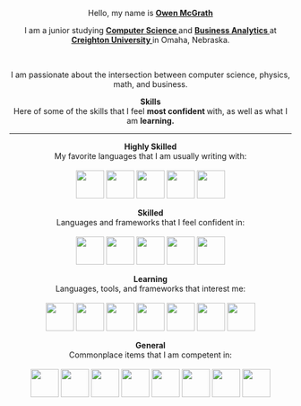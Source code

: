 <p align="center">
  Hello, my name is
  <strong>
    <a href = "https://owencmcgrath.com"> Owen McGrath </a>
  </strong>
</p>
<p align="center">
  I am a junior studying
  <strong>
    <a href="https://www.creighton.edu/academics/programs/computer-science">
      Computer Science
    </a>
  </strong>
  and
  <strong>
    <a href="https://www.creighton.edu/academics/programs/business-intelligence">
      Business Analytics
    </a>
  </strong>
  at
  <strong>
    <a href="https://www.creighton.edu/">
      Creighton University
    </a>
  </strong>
  in Omaha, Nebraska.
</p>
  <br>
  <p align = "center">I am passionate about the intersection between computer science, physics, math, and business. </p>
<p align="center">
  <strong>
    Skills
  </strong>
  <br>
  Here of some of the skills that I feel
  <strong>
    most confident
  </strong>
  with, as well as what I am
  <strong>
    learning.
  </strong>
</p>
<hr>
<p align="center">
  <strong>
    Highly Skilled
  </strong>
  <br>
  My favorite languages that I am usually writing with:
  <br>
  <br>
  <img src="https://cdn.jsdelivr.net/gh/devicons/devicon@latest/icons/java/java-original.svg"
  width="50" height="50" />
  <img src="https://cdn.jsdelivr.net/gh/devicons/devicon@latest/icons/swift/swift-original.svg"
  width="50" height="50" />
  <img src="https://cdn.jsdelivr.net/gh/devicons/devicon@latest/icons/flask/flask-original.svg"
  width="50" height="50" />
  <img src="https://cdn.jsdelivr.net/gh/devicons/devicon@latest/icons/python/python-original.svg"
  width="50" height="50" />
  <img src="https://cdn.jsdelivr.net/gh/devicons/devicon@latest/icons/mysql/mysql-original.svg"
  width="50" height="50" />
</p>
<p align="center">
  <strong>
    Skilled
  </strong>
  <br>
  Languages and frameworks that I feel confident in:
  <br>
  <br>
  <img src="https://cdn.jsdelivr.net/gh/devicons/devicon@latest/icons/javascript/javascript-original.svg"
  width="50" height="50" />
  <img src="https://cdn.jsdelivr.net/gh/devicons/devicon@latest/icons/typescript/typescript-original.svg"
  width="50" height="50" />
  <img src="https://cdn.jsdelivr.net/gh/devicons/devicon@latest/icons/react/react-original.svg"
  width="50" height="50" />
  <img src="https://cdn.jsdelivr.net/gh/devicons/devicon@latest/icons/nextjs/nextjs-original.svg"
  width="50" height="50" />
  <img src="https://cdn.jsdelivr.net/gh/devicons/devicon@latest/icons/django/django-plain.svg"
  width="50" height="50" />
</p>
<p align="center">
  <strong>
    Learning
  </strong>
  <br>
  Languages, tools, and frameworks that interest me:
  <br>
  <br>
  <img src="https://cdn.jsdelivr.net/gh/devicons/devicon@latest/icons/rust/rust-original.svg" width ="50" height="50"/>
  <img src="https://cdn.jsdelivr.net/gh/devicons/devicon@latest/icons/csharp/csharp-original.svg"
  width="50" height="50" />
  <img src="https://cdn.jsdelivr.net/gh/devicons/devicon@latest/icons/dart/dart-original.svg"
  width="50" height="50" />
  <img src="https://cdn.jsdelivr.net/gh/devicons/devicon@latest/icons/php/php-original.svg"
  width="50" height="50" />
  <img src="https://avatars.githubusercontent.com/u/30696987?s=280&v=4"
  width="50" height="50" />
  <img src="https://cdn.jsdelivr.net/gh/devicons/devicon@latest/icons/flutter/flutter-original.svg"
  width="50" height="50" />
  <img src="https://cdn.jsdelivr.net/gh/devicons/devicon@latest/icons/vercel/vercel-original.svg"
  width="50" height="50" />
</p>
<p align="center">
  <strong>
    General
  </strong>
  <br>
  Commonplace items that I am competent in:
  <br>
  <br>
  <img src="https://cdn.jsdelivr.net/gh/devicons/devicon@latest/icons/apple/apple-original.svg"
  width="50" height="50" />
  <img src="https://cdn.jsdelivr.net/gh/devicons/devicon@latest/icons/windows11/windows11-original.svg"
  width="50" height="50" />
  <img src="https://cdn.jsdelivr.net/gh/devicons/devicon@latest/icons/linux/linux-original.svg"
  width="50" height="50" />
  <img src="https://cdn.jsdelivr.net/gh/devicons/devicon@latest/icons/notion/notion-original.svg"
  width="50" height="50" />
  <img src="https://cdn.jsdelivr.net/gh/devicons/devicon@latest/icons/jira/jira-original.svg"
  width="50" height="50" />
  <img src="https://cdn.jsdelivr.net/gh/devicons/devicon@latest/icons/postman/postman-original.svg"
  width="50" height="50" />
  <img src="https://cdn.jsdelivr.net/gh/devicons/devicon@latest/icons/vscode/vscode-original.svg"
  width="50" height="50" />
  <img src="https://cdn.jsdelivr.net/gh/devicons/devicon@latest/icons/eclipse/eclipse-original.svg"
  width="50" height="50" />
</p>
